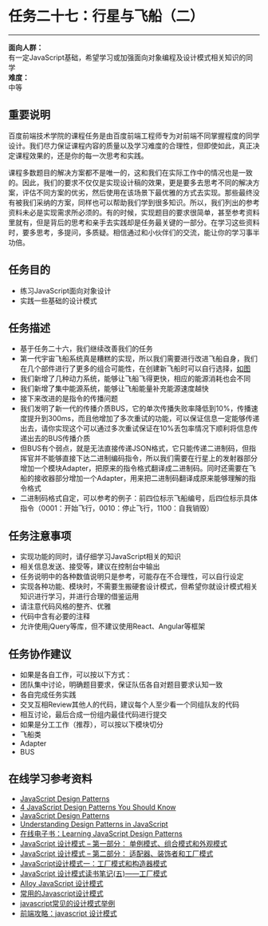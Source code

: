 # 任务二十七：行星与飞船（二）
------

**面向人群：**  
有一定JavaScript基础，希望学习或加强面向对象编程及设计模式相关知识的同学  
**难度：**  
中等  

## 重要说明

百度前端技术学院的课程任务是由百度前端工程师专为对前端不同掌握程度的同学设计。我们尽力保证课程内容的质量以及学习难度的合理性，但即使如此，真正决定课程效果的，还是你的每一次思考和实践。

课程多数题目的解决方案都不是唯一的，这和我们在实际工作中的情况也是一致的。因此，我们的要求不仅仅是实现设计稿的效果，更是要多去思考不同的解决方案，评估不同方案的优劣，然后使用在该场景下最优雅的方式去实现。那些最终没有被我们采纳的方案，同样也可以帮助我们学到很多知识。所以，我们列出的参考资料未必是实现需求所必须的。有的时候，实现题目的要求很简单，甚至参考资料里就有，但是背后的思考和亲手去实践却是任务最关键的一部分。在学习这些资料时，要多思考，多提问，多质疑。相信通过和小伙伴们的交流，能让你的学习事半功倍。

## 任务目的

+ 练习JavaScript面向对象设计
+ 实践一些基础的设计模式

## 任务描述

+ 基于任务二十六，我们继续改善我们的任务
+ 第一代宇宙飞船系统真是糟糕的实现，所以我们需要进行改进飞船自身，我们在几个部件进行了更多的组合可能性，在创建新飞船时可以自行选择，[如图](task_2_27_1.jpg)
+ 我们新增了几种动力系统，能够让飞船飞得更快，相应的能源消耗也会不同
+ 我们新增了集中能源系统，能够让飞船能量补充能源速度越快
+ 接下来改进的是指令的传播问题
+ 我们发明了新一代的传播介质BUS，它的单次传播失败率降低到10%，传播速度提升到300ms，而且他增加了多次重试的功能，可以保证信息一定能够传递出去，请你实现这个可以通过多次重试保证在10%丢包率情况下顺利将信息传递出去的BUS传播介质
+ 但BUS有个弱点，就是无法直接传递JSON格式，它只能传递二进制码，但指挥官并不能够直接下达二进制编码指令，所以我们需要在行星上的发射器部分增加一个模块Adapter，把原来的指令格式翻译成二进制码。同时还需要在飞船的接收器部分增加一个Adapter，用来把二进制码翻译成原来能够理解的指令格式
+ 二进制码格式自定，可以参考的例子：前四位标示飞船编号，后四位标示具体指令（0001：开始飞行，0010：停止飞行，1100：自我销毁）

## 任务注意事项

+ 实现功能的同时，请仔细学习JavaScript相关的知识
+ 相关信息发送、接受等，建议在控制台中输出
+ 任务说明中的各种数值说明只是参考，可能存在不合理性，可以自行设定
+ 实现各种功能、模块时，不需要生搬硬套设计模式，但希望你就设计模式相关知识进行学习，并进行合理的借鉴运用
+ 请注意代码风格的整齐、优雅
+ 代码中含有必要的注释
+ 允许使用jQuery等库，但不建议使用React、Angular等框架

## 任务协作建议

+ 如果是各自工作，可以按以下方式：
+ 团队集中讨论，明确题目要求，保证队伍各自对题目要求认知一致
+ 各自完成任务实践
+ 交叉互相Review其他人的代码，建议每个人至少看一个同组队友的代码
+ 相互讨论，最后合成一份组内最佳代码进行提交
+ 如果是分工工作（推荐），可以按以下模块切分
+ 飞船类
+ Adapter
+ BUS

## 在线学习参考资料

+ [JavaScript Design Patterns](http://www.dofactory.com/javascript/design-patterns)
+ [4 JavaScript Design Patterns You Should Know](https://scotch.io/bar-talk/4-javascript-design-patterns-you-should-know)
+ [JavaScript Design Patterns](https://carldanley.com/javascript-design-patterns/)
+ [Understanding Design Patterns in JavaScript](http://code.tutsplus.com/tutorials/understanding-design-patterns-in-javascript--net-25930)
+ [在线电子书：Learning JavaScript Design Patterns](https://addyosmani.com/resources/essentialjsdesignpatterns/book/)
+ [JavaScript 设计模式 – 第一部分： 单例模式、组合模式和外观模式](http://www.adobe.com/cn/devnet/html5/articles/javascript-design-patterns-pt1-singleton-composite-facade.html)
+ [JavaScript 设计模式 – 第二部分： 适配器、装饰者和工厂模式](http://www.adobe.com/cn/devnet/html5/articles/javascript-design-patterns-pt2-adapter-decorator-factory.html)
+ [JavaScript设计模式一：工厂模式和构造器模式](https://segmentfault.com/a/1190000002525792)
+ [JavaScript 设计模式读书笔记(五)——工厂模式](https://segmentfault.com/a/1190000000491074)
+ [Alloy JavaScript 设计模式](http://www.alloyteam.com/2012/10/common-javascript-design-patterns/)
+ [常用的Javascript设计模式](http://blog.jobbole.com/29454/)
+ [javascript常见的设计模式举例](http://blog.csdn.net/yingyiledi/article/details/26725795)
+ [前端攻略：javascript 设计模式](http://www.cnblogs.com/Darren_code/archive/2011/08/31/JavascripDesignPatterns.html)
